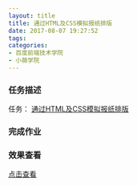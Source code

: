 ```yaml
---
layout: title
title: 通过HTML及CSS模拟报纸排版
date: 2017-08-07 19:27:52
tags:
categories:
- 百度前端技术学院
- 小薇学院
---
```


### 任务描述
任务： [通过HTML及CSS模拟报纸排版](http://ife.baidu.com/course/detail/id/99)

### 完成作业
<!--more-->

### 效果查看
[点击查看](/task/通过HTML及CSS模拟报纸排版/index.html)